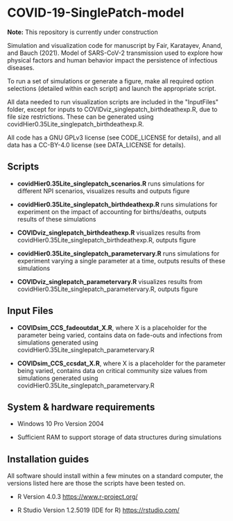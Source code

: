 # COVID-19-SinglePatch-model

**Note:** This repository is currently under construction


Simulation and visualization code for manuscript by Fair, Karatayev, Anand, and Bauch (2021). Model of SARS-CoV-2 transmission used to explore how physical factors and human behavior impact the persistence of infectious diseases.

To run a set of simulations or generate a figure, make all required option selections (detailed within each script) and launch the appropriate script.

All data needed to run visualization scripts are included in the "InputFiles" folder, except for inputs to COVIDviz_singlepatch_birthdeathexp.R, due to file size restrictions. These can be generated using covidHier0.35Lite_singlepatch_birthdeathexp.R.

All code has a GNU GPLv3 license (see CODE_LICENSE for details), and all data has a CC-BY-4.0 license (see DATA_LICENSE for details).

## Scripts

* **covidHier0.35Lite_singlepatch_scenarios.R** runs simulations for different NPI scenarios, visualizes results and outputs figure

* **covidHier0.35Lite_singlepatch_birthdeathexp.R** runs simulations for experiment on the impact of accounting for births/deaths, outputs results of these simulations

* **COVIDviz_singlepatch_birthdeathexp.R** visualizes results from covidHier0.35Lite_singlepatch_birthdeathexp.R, outputs figure

* **covidHier0.35Lite_singlepatch_parametervary.R** runs simulations for experiment varying a single parameter at a time, outputs results of these simulations

* **COVIDviz_singlepatch_parametervary.R** visualizes results from covidHier0.35Lite_singlepatch_parametervary.R, outputs figure


## Input Files

* **COVIDsim_CCS_fadeoutdat_X.R**, where X is a placeholder for the parameter being varied, contains data on fade-outs and infections from simulations generated using covidHier0.35Lite_singlepatch_parametervary.R

* **COVIDsim_CCS_ccsdat_X.R**, where X is a placeholder for the parameter being varied, contains data on critical community size values from simulations generated using covidHier0.35Lite_singlepatch_parametervary.R


## System & hardware requirements

 * Windows 10 Pro Version 2004

 * Sufficient RAM to support storage of data structures during simulations

## Installation guides

All software should install within a few minutes on a standard computer, the versions listed here are those the scripts have been tested on.

 * R Version 4.0.3 https://www.r-project.org/

 * R Studio Version 1.2.5019 (IDE for R) https://rstudio.com/ 

